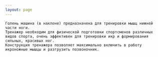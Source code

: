 ```yaml
---
layout: page
---
```


    Голень машина (в наклоне) предназначена для тренировки мышц нижней части ноги.
    Тренажер необходим для физической подготовки спортсменов различных видов спорта, очень эффективен для тренировки икр и формирования сильных, красивых ног.
    Конструкция тренажера позволяет максимально включить в работу икроножные мышцы и разгрузить позвоночник.
